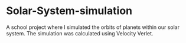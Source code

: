 # Solar-System-simulation
A school project where I simulated the orbits of planets within our solar system. The simulation was calculated using Velocity Verlet.
